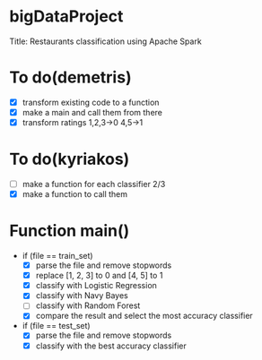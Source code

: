 # bigDataProject

Title: Restaurants classification using Apache Spark
# To do(demetris)

- [x] transform existing code to a function
- [x] make a main and call them from there
- [x] transform ratings 1,2,3->0 4,5->1

# To do(kyriakos)
- [ ] make a function for each classifier 2/3
- [x] make a function to call them

# Function main()
-  if (file == train_set)
    - [x] parse the file and remove stopwords
    - [x] replace [1, 2, 3] to 0 and [4, 5] to 1
    - [x] classify with Logistic Regression
    - [x] classify with Navy Bayes
    - [ ] classify with Random Forest
    - [x] compare the result and select the most accuracy classifier
-  if (file == test_set)
    - [x] parse the file and remove stopwords
    - [x] classify with the best accuracy classifier